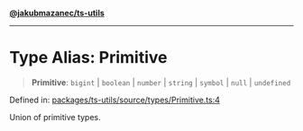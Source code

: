 [**@jakubmazanec/ts-utils**](../README.md)

---

# Type Alias: Primitive

> **Primitive**: `bigint` \| `boolean` \| `number` \| `string` \| `symbol` \| `null` \| `undefined`

Defined in:
[packages/ts-utils/source/types/Primitive.ts:4](https://github.com/jakubmazanec/tools/blob/7c5f40d811171692b72a47160bc33d644201b16a/packages/ts-utils/source/types/Primitive.ts#L4)

Union of primitive types.
